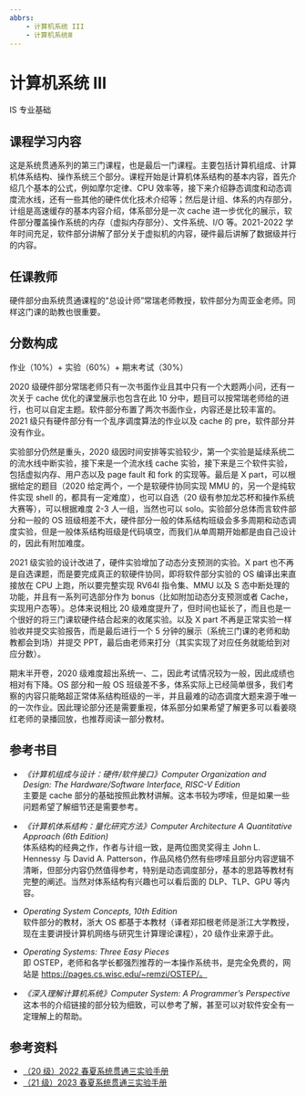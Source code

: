 ```yaml
---
abbrs:
    - 计算机系统 III
    - 计算机系统Ⅲ
---
```


# 计算机系统 Ⅲ

<div class="badges">
<span class="badge is-badge">IS 专业基础</span>
</div>

## 课程学习内容
这是系统贯通系列的第三门课程，也是最后一门课程。主要包括计算机组成、计算机体系结构、操作系统三个部分。课程开始是计算机体系结构的基本内容，首先介绍几个基本的公式，例如摩尔定律、CPU 效率等，接下来介绍静态调度和动态调度流水线，还有一些其他的硬件优化技术介绍等；然后是计组、体系的内存部分，计组是高速缓存的基本内容介绍，体系部分是一次 cache 进一步优化的展示，软件部分覆盖操作系统的内存（虚拟内存部分）、文件系统、I/O 等。2021-2022 学年时间充足，软件部分讲解了部分关于虚拟机的内容，硬件最后讲解了数据级并行的内容。

## 任课教师
硬件部分由系统贯通课程的“总设计师”常瑞老师教授，软件部分为周亚金老师。同样这门课的助教也很重要。

## 分数构成
作业（10%）+ 实验（60%）+ 期末考试（30%）

2020 级硬件部分常瑞老师只有一次书面作业且其中只有一个大题两小问，还有一次关于 cache 优化的课堂展示也包含在此 10 分中，题目可以按常瑞老师给的进行，也可以自定主题。软件部分布置了两次书面作业，内容还是比较丰富的。2021 级只有硬件部分有一个乱序调度算法的作业以及 cache 的 pre，软件部分并没有作业。

实验部分仍然是重头，2020 级因时间安排等实验较少，第一个实验是延续系统二的流水线中断实验，接下来是一个流水线 cache 实验，接下来是三个软件实验，包括虚拟内存、用户态以及 page fault 和 fork 的实现等。最后是 X part，可以根据给定的题目（2020 给定两个，一个是软硬件协同实现 MMU 的，另一个是纯软件实现 shell 的，都具有一定难度），也可以自选（20 级有参加龙芯杯和操作系统大赛等），可以根据难度 2-3 人一组，当然也可以 solo。实验部分总体而言软件部分和一般的 OS 班级相差不大，硬件部分一般的体系结构班级会多多周期和动态调度实验，但是一般体系结构班级是代码填空，而我们从单周期开始都是由自己设计的，因此有附加难度。

2021 级实验的设计改进了，硬件实验增加了动态分支预测的实验。X part 也不再是自选课题，而是要完成真正的软硬件协同，即将软件部分实验的 OS 编译出来直接放在 CPU 上跑，所以要完整实现 RV64I 指令集、MMU 以及 S 态中断处理的功能，并且有一系列可选部分作为 bonus（比如附加动态分支预测或者 Cache，实现用户态等）。总体来说相比 20 级难度提升了，但时间也延长了，而且也是一个很好的将三门课软硬件结合起来的收尾实验。以及 X part 不再是正常实验一样验收并提交实验报告，而是最后进行一个 5 分钟的展示（系统三门课的老师和助教都会到场）并提交 PPT，最后由老师来打分（其实实现了对应任务就能给到对应分数）。

期末半开卷，2020 级难度超出系统一、二，因此考试情况较为一般，因此成绩也相对有下降。OS 部分和一般 OS 班级差不多，体系实际上已经简单很多，我们考察的内容只能略超正常体系结构班级的一半，并且最难的动态调度大题来源于唯一的一次作业。因此理论部分还是需要重视，体系部分如果希望了解更多可以看姜晓红老师的录播回放，也推荐阅读一部分教材。

## 参考书目
- *《计算机组成与设计：硬件/软件接口》Computer Organization and Design: The Hardware/Software Interface, RISC-V Edition*  
    主要是 cache 部分的基础按照此教材讲解。这本书较为啰嗦，但是如果一些问题希望了解细节还是需要参考。
    
- *《计算机体系结构：量化研究方法》Computer Architecture A Quantitative Approach (6th Edition)*  
    体系结构的经典之作，作者与计组一致，是两位图灵奖得主 John L. Hennessy 与 David A. Patterson，作品风格仍然有些啰嗦且部分内容逻辑不清晰，但部分内容仍然值得参考，特别是动态调度部分，基本的思路等教材有完整的阐述。当然对体系结构有兴趣也可以看后面的 DLP、TLP、GPU 等内容。

* *Operating System Concepts, 10th Edition*  
    软件部分的教材，浙大 OS 都基于本教材（译者郑扣根老师是浙江大学教授，现在主要讲授计算机网络与研究生计算理论课程），20 级作业来源于此。

* *Operating Systems: Three Easy Pieces*  
    即 OSTEP，老师和各学长都强烈推荐的一本操作系统书，是完全免费的，网站是 https://pages.cs.wisc.edu/~remzi/OSTEP/。

* *《深入理解计算机系统》Computer System: A Programmer’s Perspective*  
    这本书的介绍链接的部分较为细致，可以参考了解，甚至可以对软件安全有一定理解上的帮助。

## 参考资料

- [（20 级）2022 春夏系统贯通三实验手册](https://computer_architecture_cr_zju.gitee.io/sys3lab-2022-stu/)
- [（21 级）2023 春夏系统贯通三实验手册](https://parfaity.gitee.io/sys3lab-2023-stu/)